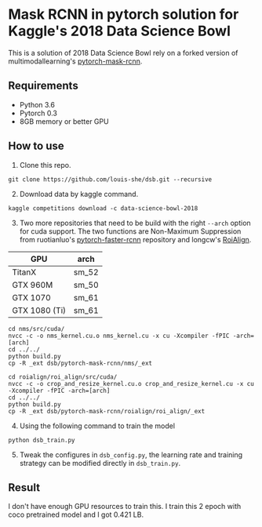# Mask RCNN in pytorch solution for Kaggle's 2018 Data Science Bowl

This is a solution of 2018 Data Science Bowl rely on a forked version of multimodallearning's [pytorch-mask-rcnn](https://github.com/multimodallearning/pytorch-mask-rcnn).

## Requirements

* Python 3.6
* Pytorch 0.3
* 8GB memory or better GPU

## How to use

1. Clone this repo.
```
git clone https://github.com/louis-she/dsb.git --recursive
```

2. Download data by kaggle command.
```
kaggle competitions download -c data-science-bowl-2018
```

3. Two more repositories that need to be build with the right `--arch` option for cuda support.
The two functions are Non-Maximum Suppression from ruotianluo's [pytorch-faster-rcnn](https://github.com/ruotianluo/pytorch-faster-rcnn)
repository and longcw's [RoiAlign](https://github.com/longcw/RoIAlign.pytorch).

| GPU | arch |
| --- | --- |
| TitanX | sm_52 |
| GTX 960M | sm_50 |
| GTX 1070 | sm_61 |
| GTX 1080 (Ti) | sm_61 |

```
cd nms/src/cuda/
nvcc -c -o nms_kernel.cu.o nms_kernel.cu -x cu -Xcompiler -fPIC -arch=[arch]
cd ../../
python build.py
cp -R _ext dsb/pytorch-mask-rcnn/nms/_ext

cd roialign/roi_align/src/cuda/
nvcc -c -o crop_and_resize_kernel.cu.o crop_and_resize_kernel.cu -x cu -Xcompiler -fPIC -arch=[arch]
cd ../../
python build.py
cp -R _ext dsb/pytorch-mask-rcnn/roialign/roi_align/_ext
```

4. Using the following command to train the model

```
python dsb_train.py
```

5. Tweak the configures in `dsb_config.py`, the learning rate and training strategy can be modified directly in `dsb_train.py`.

## Result

I don't have enough GPU resources to train this. I train this 2 epoch with coco pretrained model and I got 0.421 LB.
